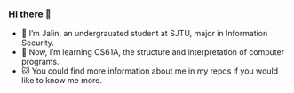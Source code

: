 ### Hi there 👋

- 🔭 I’m Jalin, an undergrauated student at SJTU, major in Information Security.
- 🌱 Now, I’m learning CS61A, the structure and interpretation of computer programs.
- 🐱 You could find more information about me in my repos if you would like to know me more.
